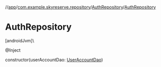 //[app](../../../index.md)/[com.example.skyreserve.repository](../index.md)/[AuthRepository](index.md)/[AuthRepository](-auth-repository.md)

# AuthRepository

[androidJvm]\

@<!---  GfmCommand {"@class":"org.jetbrains.dokka.gfm.ResolveLinkGfmCommand","dri":{"packageName":"javax.inject","classNames":"Inject","callable":null,"target":{"@class":"org.jetbrains.dokka.links.PointingToDeclaration"},"extra":null}} --->Inject<!--- --->

constructor(userAccountDao: [UserAccountDao](../../com.example.skyreserve.database.room.dao/-user-account-dao/index.md))
